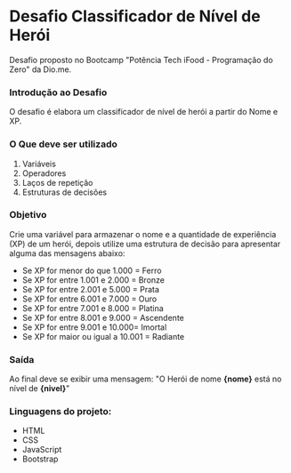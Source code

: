# Desafio Classificador de Nível de Herói
Desafio proposto no Bootcamp "Potência Tech iFood - Programação do Zero" da Dio.me.

### Introdução ao Desafio
O desafio é elabora um classificador de nível de herói a partir do Nome e XP.

### O Que deve ser utilizado
1. Variáveis
2. Operadores
3. Laços de repetição
4. Estruturas de decisões

### Objetivo
Crie uma variável para armazenar o nome e a quantidade de experiência (XP) de um herói, depois utilize uma estrutura de decisão para apresentar alguma das mensagens abaixo:

- Se XP for menor do que 1.000 = Ferro
- Se XP for entre 1.001 e 2.000 = Bronze
- Se XP for entre 2.001 e 5.000 = Prata
- Se XP for entre 6.001 e 7.000 = Ouro
- Se XP for entre 7.001 e 8.000 = Platina
- Se XP for entre 8.001 e 9.000 = Ascendente
- Se XP for entre 9.001 e 10.000= Imortal
- Se XP for maior ou igual a 10.001 = Radiante

### Saída
Ao final deve se exibir uma mensagem:
"O Herói de nome **{nome}** está no nível de **{nivel}**"

### Linguagens do projeto:
* HTML
* CSS
* JavaScript
* Bootstrap